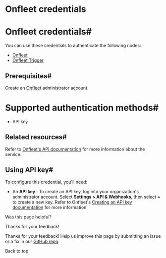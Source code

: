 # Onfleet credentials

[ ](https://github.com/n8n-io/n8n-docs/edit/main/docs/integrations/builtin/credentials/onfleet.md "Edit this page")

# Onfleet credentials#

You can use these credentials to authenticate the following nodes:

  * [Onfleet](../../app-nodes/n8n-nodes-base.onfleet/)
  * [Onfleet Trigger](../../trigger-nodes/n8n-nodes-base.onfleettrigger/)



## Prerequisites#

Create an [Onfleet](https://onfleet.com/) administrator account.

# Supported authentication methods#

  * API key



## Related resources#

Refer to [Onfleet's API documentation](https://docs.onfleet.com/reference/introduction) for more information about the service.

## Using API key#

To configure this credential, you'll need:

  * An **API key** : To create an API key, log into your organization's administrator account. Select **Settings > API & Webhooks**, then select **+** to create a new key. Refer to Onfleet's [Creating an API key documentation](https://support.onfleet.com/hc/en-us/articles/360045763292-API) for more information.

Was this page helpful? 

Thanks for your feedback! 

Thanks for your feedback! Help us improve this page by submitting an issue or a fix in our [GitHub repo](https://github.com/n8n-io/n8n-docs). 

Back to top 
